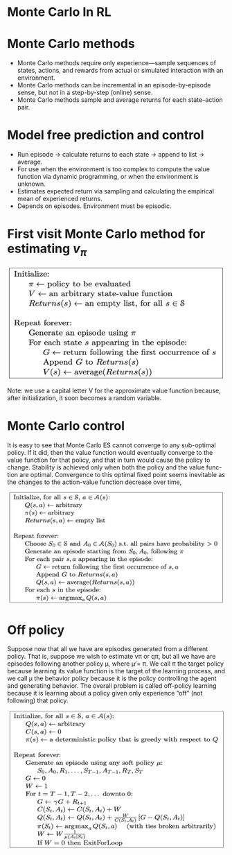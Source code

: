 # Monte Carlo In RL


# Monte Carlo methods 
- Monte Carlo methods require only experience—sample sequences of states, actions, and rewards from actual or simulated interaction with an environment.
- Monte Carlo methods can be incremental in an episode-by-episode sense, but not in a step-by-step (online) sense. 
- Monte Carlo methods sample and average returns for each state–action pair.

# Model free prediction and control

- Run episode -> calculate returns to each state -> append to list -> average.
- For use when the environment is too complex to compute the value function via dynamic programming, or when the environment is unknown.
- Estimates expected return via sampling and calculating the empirical mean of experienced returns.
- Depends on episodes. Environment must be episodic.

# First visit Monte Carlo method for estimating $v_\pi$

<div align=center>
        <img src ="52.png" width="500" height ="260"/>
</div>

Note: we use a capital letter V for the approximate value function because, after initialization, it soon becomes a random variable.

# Monte Carlo control
It is easy to see that Monte Carlo ES cannot converge to any sub-optimal policy. If it did, then the value function would eventually converge to the value function for that policy, and that in turn would cause the policy to change. Stability is achieved only when both the policy and the value func- tion are optimal. Convergence to this optimal fixed point seems inevitable as the changes to the action-value function decrease over time,
<div align=center>
        <img src ="53.png" width="500" height ="260"/>
</div>

# Off policy
Suppose now that all we have are episodes generated from a different policy. That is, suppose we wish to estimate vπ or qπ, but all we have are episodes following another policy μ, where μ ̸= π. We call π the target policy because learning its value function is the target of the learning process, and we call μ the behavior policy because it is the policy controlling the agent and generating behavior. The overall problem is called off-policy learning because it is learning about a policy given only experience “off” (not following) that policy.
<div align=center>
        <img src ="55.png" width="500" height ="320"/>
</div>
